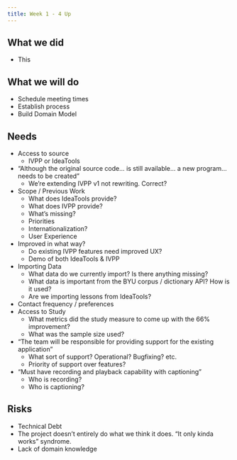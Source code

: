 ```yaml
---
title: Week 1 - 4 Up
---
```

## What we did
- This

## What we will do
- Schedule meeting times
- Establish process
- Build Domain Model

## Needs
- Access to source
  - IVPP or IdeaTools
- “Although the original source code… is still available… a new program… needs to be created”
  - We’re extending IVPP v1 not rewriting. Correct?
- Scope / Previous Work
  - What does IdeaTools provide?
  - What does IVPP provide?
  - What’s missing?
  - Priorities
  - Internationalization?
  - User Experience
- Improved in what way?
  - Do existing IVPP features need improved UX?
  - Demo of both IdeaTools & IVPP
- Importing Data
  - What data do we currently import? Is there anything missing?
  - What data is important from the BYU corpus / dictionary API? How is it used?
  - Are we importing lessons from IdeaTools?
- Contact frequency / preferences
- Access to Study
  - What metrics did the study measure to come up with the 66% improvement?
  - What was the sample size used?
- “The team will be responsible for providing support for the existing application”
  - What sort of support? Operational? Bugfixing? etc.
  - Priority of support over features?
- “Must have recording and playback capability with captioning”
  - Who is recording?
  - Who is captioning?

## Risks
- Technical Debt
- The project doesn’t entirely do what we think it does. “It only kinda works” syndrome.
- Lack of domain knowledge
